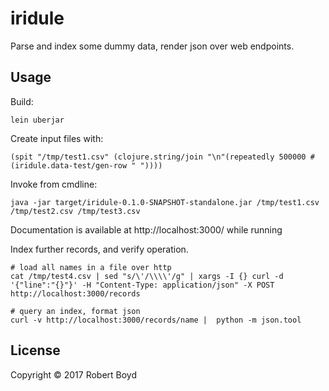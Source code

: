 # iridule

Parse and index some dummy data, render json over web endpoints.

## Usage

Build:
```
lein uberjar
```

Create input files with:
```
(spit "/tmp/test1.csv" (clojure.string/join "\n"(repeatedly 500000 #(iridule.data-test/gen-row " "))))
```

Invoke from cmdline:

```
java -jar target/iridule-0.1.0-SNAPSHOT-standalone.jar /tmp/test1.csv /tmp/test2.csv /tmp/test3.csv
```

Documentation is available at http://localhost:3000/ while running

Index further records, and verify operation.
```
# load all names in a file over http
cat /tmp/test4.csv | sed "s/\'/\\\\'/g" | xargs -I {} curl -d '{"line":"{}"}' -H "Content-Type: application/json" -X POST http://localhost:3000/records

# query an index, format json
curl -v http://localhost:3000/records/name |  python -m json.tool
```



## License

Copyright © 2017 Robert Boyd
